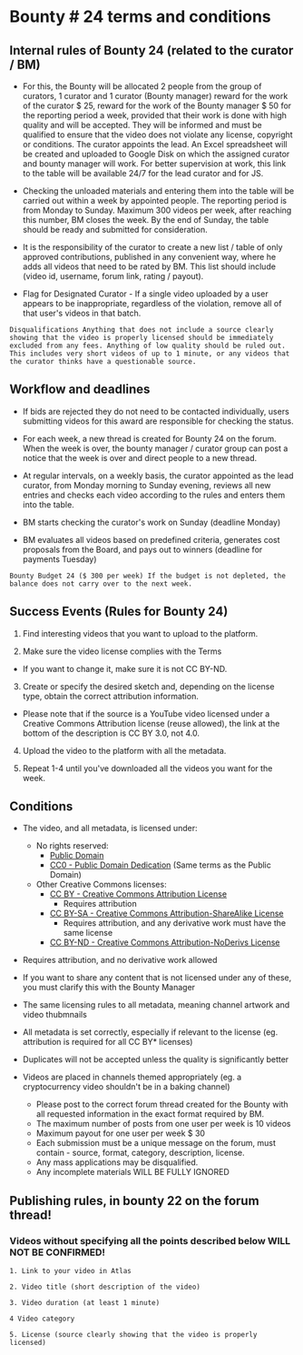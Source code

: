 # Bounty # 24 terms and conditions

## Internal rules of Bounty 24 (related to the curator / BM)

* For this, the Bounty will be allocated 2 people from the group of curators, 1 curator and 1 curator (Bounty manager) reward for the work of the curator $ 25, reward for the work of the Bounty manager $ 50 for the reporting period a week, provided that their work is done with high quality and will be accepted. They will be informed and must be qualified to ensure that the video does not violate any license, copyright or conditions. The curator appoints the lead. 
An Excel spreadsheet will be created and uploaded to Google Disk on which the assigned curator and bounty manager will work.
For better supervision at work, this link to the table will be available 24/7 for the lead curator and for JS.

* Checking the unloaded materials and entering them into the table will be carried out within a week by appointed people. 
The reporting period is from Monday to Sunday. Maximum 300 videos per week, after reaching this number, BM closes the week.
By the end of Sunday, the table should be ready and submitted for consideration.

* It is the responsibility of the curator to create a new list / table of only approved contributions, published in any convenient way, where he adds all videos that need to be rated by BM.
This list should include (video id, username, forum link, rating / payout).

* Flag for Designated Curator - If a single video uploaded by a user appears to be inappropriate, regardless of the violation, remove all of that user's videos in that batch.

`Disqualifications
Anything that does not include a source clearly showing that the video is properly licensed should be immediately excluded from any fees.
Anything of low quality should be ruled out. This includes very short videos of up to 1 minute, or any videos that the curator thinks have a questionable source.`

## Workflow and deadlines

* If bids are rejected they do not need to be contacted individually, users submitting videos for this award are responsible for checking the status.

* For each week, a new thread is created for Bounty 24 on the forum.
When the week is over, the bounty manager / curator group can post a notice that the week is over and direct people to a new thread.

* At regular intervals, on a weekly basis, the curator appointed as the lead curator, from Monday morning to Sunday evening, reviews all new entries and checks each video according to the rules and enters them into the table.

* BM starts checking the curator's work on Sunday (deadline Monday)
* BM evaluates all videos based on predefined criteria, generates cost proposals from the Board, and pays out to winners (deadline for payments Tuesday)



`Bounty Budget 24 ($ 300 per week) If the budget is not depleted, the balance does not carry over to the next week.`


## Success Events (Rules for Bounty 24)


1. Find interesting videos that you want to upload to the platform.

2. Make sure the video license complies with the Terms

- If you want to change it, make sure it is not CC BY-ND.

3. Create or specify the desired sketch and, depending on the license type, obtain the correct attribution information.

- Please note that if the source is a YouTube video licensed under a Creative Commons Attribution license (reuse allowed), the link at the bottom of the description is CC BY 3.0, not 4.0.

4. Upload the video to the platform with all the metadata.

5. Repeat 1-4 until you've downloaded all the videos you want for the week.

## Conditions
- The video, and all metadata, is licensed under:
  - No rights reserved:
    - [Public Domain](https://creativecommons.org/share-your-work/public-domain/pdm)
    - [CC0 - Public Domain Dedication](https://creativecommons.org/share-your-work/public-domain/cc0) (Same terms as the Public Domain)
  - Other Creative Commons licenses:
    - [CC BY - Creative Commons Attribution License](https://creativecommons.org/licenses/by/4.0/)
      - Requires attribution
    - [CC BY-SA - Creative Commons Attribution-ShareAlike License](https://creativecommons.org/licenses/by-sa/4.0/)
      -  Requires attribution, and any derivative work must have the same license
    - [CC BY-ND - Creative Commons Attribution-NoDerivs License](https://creativecommons.org/licenses/by-bd/4.0/)

- Requires attribution, and no derivative work allowed
- If you want to share any content that is not licensed under any of these, you must clarify this with the Bounty Manager
- The same licensing rules to all metadata, meaning channel artwork and video thubmnails
- All metadata is set correctly, especially if relevant to the license (eg. attribution is required for all CC BY* licenses)
- Duplicates will not be accepted unless the quality is significantly better
- Videos are placed in channels themed appropriately (eg. a cryptocurrency video shouldn't be in a baking channel)


    - Please post to the correct forum thread created for the Bounty with all requested information in the exact format required by BM.
    - The maximum number of posts from one user per week is 10 videos
    - Maximum payout for one user per week $ 30
    - Each submission must be a unique message on the forum, must contain - source, format, category, description, license.
    - Any mass applications may be disqualified.
    - Any incomplete materials WILL BE FULLY IGNORED 

## Publishing rules, in bounty 22 on the forum thread!

### Videos without specifying all the points described below WILL NOT BE CONFIRMED!

`1. Link to your video in Atlas`

`2. Video title (short description of the video)`

`3. Video duration (at least 1 minute)`

`4 Video category`

`5. License (source clearly showing that the video is properly licensed)`
